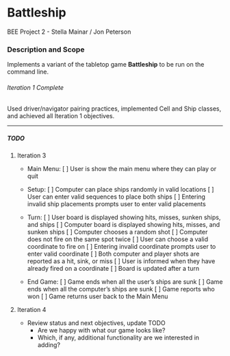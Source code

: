# Battleship
BEE Project 2 - Stella Mainar / Jon Peterson

### Description and Scope
Implements a variant of the tabletop game **Battleship** to be run on the command line.

###### Iteration 1 Complete
Used driver/navigator pairing practices, implemented Cell and Ship classes, and achieved all Iteration 1 objectives.

---
##### TODO
1. Iteration 3
   * Main Menu:
     [ ] User is show the main menu where they can play or quit
   * Setup:
     [ ] Computer can place ships randomly in valid locations
     [ ] User can enter valid sequences to place both ships
     [ ] Entering invalid ship placements prompts user to enter valid placements

   * Turn:
     [ ] User board is displayed showing hits, misses, sunken ships, and ships
     [ ] Computer board is displayed showing hits, misses, and sunken ships
     [ ] Computer chooses a random shot
     [ ] Computer does not fire on the same spot twice
     [ ] User can choose a valid coordinate to fire on
     [ ] Entering invalid coordinate prompts user to enter valid coordinate
     [ ] Both computer and player shots are reported as a hit, sink, or miss
     [ ] User is informed when they have already fired on a coordinate
     [ ] Board is updated after a turn

   * End Game:
     [ ] Game ends when all the user’s ships are sunk
     [ ] Game ends when all the computer’s ships are sunk
     [ ] Game reports who won
     [ ] Game returns user back to the Main Menu

2. Iteration 4
   * Review status and next objectives, update TODO
     * Are we happy with what our game looks like?
     * Which, if any, additional functionality are we interested in adding?
